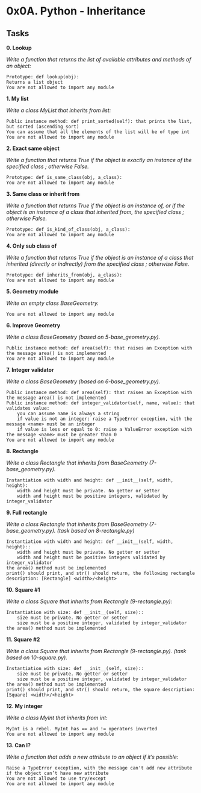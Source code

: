 # 0x0A. Python - Inheritance

## Tasks


**0. Lookup**

*Write a function that returns the list of available attributes and methods of an object:*

    Prototype: def lookup(obj):
    Returns a list object
    You are not allowed to import any module


**1. My list**

*Write a class MyList that inherits from list:*

    Public instance method: def print_sorted(self): that prints the list, but sorted (ascending sort)
    You can assume that all the elements of the list will be of type int
    You are not allowed to import any module



**2. Exact same object**

*Write a function that returns True if the object is exactly an instance of the specified class ; otherwise False.*

    Prototype: def is_same_class(obj, a_class):
    You are not allowed to import any module


**3. Same class or inherit from**

*Write a function that returns True if the object is an instance of, or if the object is an instance of a class that inherited from, the specified class ; otherwise False.*

    Prototype: def is_kind_of_class(obj, a_class):
    You are not allowed to import any module



**4. Only sub class of**

*Write a function that returns True if the object is an instance of a class that inherited (directly or indirectly) from the specified class ; otherwise False.*

    Prototype: def inherits_from(obj, a_class):
    You are not allowed to import any module


**5. Geometry module**

*Write an empty class BaseGeometry.*

    You are not allowed to import any module


**6. Improve Geometry**

*Write a class BaseGeometry (based on 5-base_geometry.py).*

    Public instance method: def area(self): that raises an Exception with the message area() is not implemented
    You are not allowed to import any module


**7. Integer validator**

*Write a class BaseGeometry (based on 6-base_geometry.py).*

    Public instance method: def area(self): that raises an Exception with the message area() is not implemented
    Public instance method: def integer_validator(self, name, value): that validates value:
        you can assume name is always a string
        if value is not an integer: raise a TypeError exception, with the message <name> must be an integer
        if value is less or equal to 0: raise a ValueError exception with the message <name> must be greater than 0
    You are not allowed to import any module


**8. Rectangle**

*Write a class Rectangle that inherits from BaseGeometry (7-base_geometry.py).*

    Instantiation with width and height: def __init__(self, width, height):
        width and height must be private. No getter or setter
        width and height must be positive integers, validated by integer_validator


**9. Full rectangle**

*Write a class Rectangle that inherits from BaseGeometry (7-base_geometry.py). (task based on 8-rectangle.py)*

    Instantiation with width and height: def __init__(self, width, height)::
        width and height must be private. No getter or setter
        width and height must be positive integers validated by integer_validator
    the area() method must be implemented
    print() should print, and str() should return, the following rectangle description: [Rectangle] <width>/<height>


**10. Square #1**

*Write a class Square that inherits from Rectangle (9-rectangle.py):*

    Instantiation with size: def __init__(self, size)::
        size must be private. No getter or setter
        size must be a positive integer, validated by integer_validator
    the area() method must be implemented


**11. Square #2**

*Write a class Square that inherits from Rectangle (9-rectangle.py). (task based on 10-square.py).*

    Instantiation with size: def __init__(self, size)::
        size must be private. No getter or setter
        size must be a positive integer, validated by integer_validator
    the area() method must be implemented
    print() should print, and str() should return, the square description: [Square] <width>/<height>


**12. My integer**

*Write a class MyInt that inherits from int:*

    MyInt is a rebel. MyInt has == and != operators inverted
    You are not allowed to import any module


**13. Can I?**

*Write a function that adds a new attribute to an object if it’s possible:*

    Raise a TypeError exception, with the message can't add new attribute if the object can’t have new attribute
    You are not allowed to use try/except
    You are not allowed to import any module
